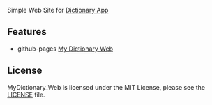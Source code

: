 
Simple Web Site for [Dictionary App](https://github.com/dchproject/Dictionary-App-iOS)

## Features
- github-pages [My Dictionary Web](https://dchproject.github.io/MyDictionary-Web/)

## License
MyDictionary_Web is licensed under the MIT License, please see the [LICENSE](LICENSE) file.
